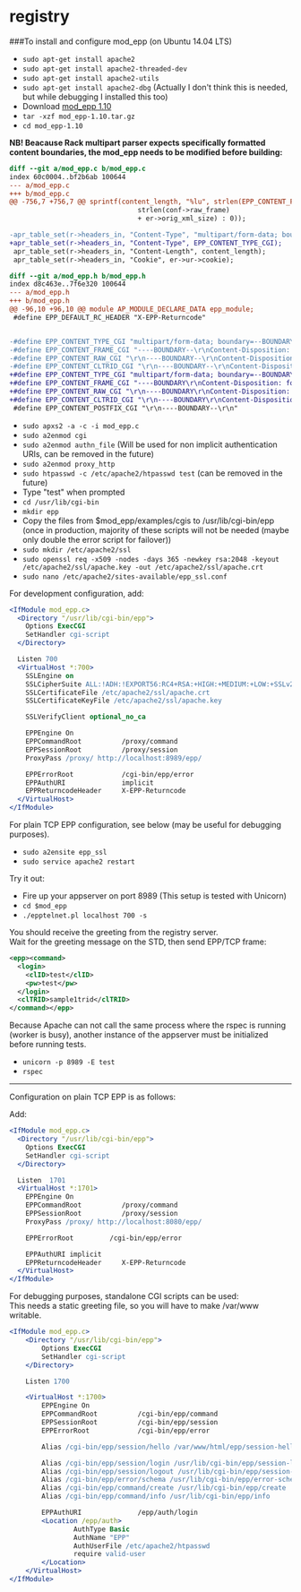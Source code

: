 registry
========

###To install and configure mod_epp (on Ubuntu 14.04 LTS)

* `sudo apt-get install apache2`
* `sudo apt-get install apache2-threaded-dev`
* `sudo apt-get install apache2-utils`
* `sudo apt-get install apache2-dbg` (Actually I don't think this is needed, but while debugging I installed this too)
* Download [mod_epp 1.10](http://sourceforge.net/projects/aepps/)
* `tar -xzf mod_epp-1.10.tar.gz`
* `cd mod_epp-1.10`

**NB! Beacause Rack multipart parser expects specifically formatted content boundaries, the mod_epp needs to be modified before building:**

```diff
diff --git a/mod_epp.c b/mod_epp.c
index 60c0004..bf2b6ab 100644
--- a/mod_epp.c
+++ b/mod_epp.c
@@ -756,7 +756,7 @@ sprintf(content_length, "%lu", strlen(EPP_CONTENT_FRAME_CGI)
                                strlen(conf->raw_frame)
                                + er->orig_xml_size) : 0));

-apr_table_set(r->headers_in, "Content-Type", "multipart/form-data; boundary=--BOUNDARY--");
+apr_table_set(r->headers_in, "Content-Type", EPP_CONTENT_TYPE_CGI);
 apr_table_set(r->headers_in, "Content-Length", content_length);
 apr_table_set(r->headers_in, "Cookie", er->ur->cookie);

diff --git a/mod_epp.h b/mod_epp.h
index d8c463e..7f6e320 100644
--- a/mod_epp.h
+++ b/mod_epp.h
@@ -96,10 +96,10 @@ module AP_MODULE_DECLARE_DATA epp_module;
 #define EPP_DEFAULT_RC_HEADER "X-EPP-Returncode"


-#define EPP_CONTENT_TYPE_CGI "multipart/form-data; boundary=--BOUNDARY--"
-#define EPP_CONTENT_FRAME_CGI "----BOUNDARY--\r\nContent-Disposition: form-data; name=\"frame\"\r\n\r\n"
-#define EPP_CONTENT_RAW_CGI "\r\n----BOUNDARY--\r\nContent-Disposition: form-data; name=\"%s\"\r\n\r\n"
-#define EPP_CONTENT_CLTRID_CGI "\r\n----BOUNDARY--\r\nContent-Disposition: form-data; name=\"clTRID\"\r\n\r\n"
+#define EPP_CONTENT_TYPE_CGI "multipart/form-data; boundary=--BOUNDARY"
+#define EPP_CONTENT_FRAME_CGI "----BOUNDARY\r\nContent-Disposition: form-data; name=\"frame\"\r\n\r\n"
+#define EPP_CONTENT_RAW_CGI "\r\n----BOUNDARY\r\nContent-Disposition: form-data; name=\"%s\"\r\n\r\n"
+#define EPP_CONTENT_CLTRID_CGI "\r\n----BOUNDARY\r\nContent-Disposition: form-data; name=\"clTRID\"\r\n\r\n"
 #define EPP_CONTENT_POSTFIX_CGI "\r\n----BOUNDARY--\r\n"
```

* `sudo apxs2 -a -c -i mod_epp.c`
* `sudo a2enmod cgi`
* `sudo a2enmod authn_file` (Will be used for non implicit authentication URIs, can be removed in the future)
* `sudo a2enmod proxy_http`
* `sudo htpasswd -c /etc/apache2/htpasswd test` (can be removed in the future)
* Type "test" when prompted
* `cd /usr/lib/cgi-bin`
* `mkdir epp`
* Copy the files from $mod_epp/examples/cgis to /usr/lib/cgi-bin/epp (once in production, majority of these scripts will not be needed (maybe only double the error script for failover))
* `sudo mkdir /etc/apache2/ssl`
* `sudo openssl req -x509 -nodes -days 365 -newkey rsa:2048 -keyout /etc/apache2/ssl/apache.key -out /etc/apache2/ssl/apache.crt`
* `sudo nano /etc/apache2/sites-available/epp_ssl.conf`

For development configuration, add:
```apache
<IfModule mod_epp.c>
  <Directory "/usr/lib/cgi-bin/epp">
    Options ExecCGI
    SetHandler cgi-script
  </Directory>

  Listen 700
  <VirtualHost *:700>
    SSLEngine on
    SSLCipherSuite ALL:!ADH:!EXPORT56:RC4+RSA:+HIGH:+MEDIUM:+LOW:+SSLv2:+EXP:+eNULL
    SSLCertificateFile /etc/apache2/ssl/apache.crt
    SSLCertificateKeyFile /etc/apache2/ssl/apache.key

    SSLVerifyClient optional_no_ca

    EPPEngine On
    EPPCommandRoot          /proxy/command
    EPPSessionRoot          /proxy/session
    ProxyPass /proxy/ http://localhost:8989/epp/

    EPPErrorRoot            /cgi-bin/epp/error
    EPPAuthURI              implicit
    EPPReturncodeHeader     X-EPP-Returncode
  </VirtualHost>
</IfModule>
```

For plain TCP EPP configuration, see below (may be useful for debugging purposes).

* `sudo a2ensite epp_ssl`
* `sudo service apache2 restart`

Try it out:

* Fire up your appserver on port 8989 (This setup is tested with Unicorn)
* `cd $mod_epp`
* `./epptelnet.pl localhost 700 -s`

You should receive the greeting from the registry server.  
Wait for the greeting message on the STD, then send EPP/TCP frame:

```xml
<epp><command>
  <login>
    <clID>test</clID>
    <pw>test</pw>
  </login>
  <clTRID>sample1trid</clTRID>
</command></epp>
```

Because Apache can not call the same process where the rspec is running (worker is busy), another instance of the appserver must be initialized before running tests.

* `unicorn -p 8989 -E test`
* `rspec`

---

Configuration on plain TCP EPP is as follows:

Add:
```apache
<IfModule mod_epp.c>
  <Directory "/usr/lib/cgi-bin/epp">
    Options ExecCGI
    SetHandler cgi-script
  </Directory>

  Listen  1701
  <VirtualHost *:1701>
    EPPEngine On
    EPPCommandRoot          /proxy/command
    EPPSessionRoot          /proxy/session
    ProxyPass /proxy/ http://localhost:8080/epp/

    EPPErrorRoot         /cgi-bin/epp/error

    EPPAuthURI implicit
    EPPReturncodeHeader     X-EPP-Returncode
  </VirtualHost>
</IfModule>
```

For debugging purposes, standalone CGI scripts can be used:  
This needs a static greeting file, so you will have to make /var/www writable.

```apache
<IfModule mod_epp.c>
    <Directory "/usr/lib/cgi-bin/epp">
        Options ExecCGI
        SetHandler cgi-script
    </Directory>

    Listen 1700

    <VirtualHost *:1700>
        EPPEngine On
        EPPCommandRoot          /cgi-bin/epp/command
        EPPSessionRoot          /cgi-bin/epp/session
        EPPErrorRoot            /cgi-bin/epp/error

        Alias /cgi-bin/epp/session/hello /var/www/html/epp/session-hello

        Alias /cgi-bin/epp/session/login /usr/lib/cgi-bin/epp/session-login
        Alias /cgi-bin/epp/session/logout /usr/lib/cgi-bin/epp/session-logout
        Alias /cgi-bin/epp/error/schema /usr/lib/cgi-bin/epp/error-schema
        Alias /cgi-bin/epp/command/create /usr/lib/cgi-bin/epp/create
        Alias /cgi-bin/epp/command/info /usr/lib/cgi-bin/epp/info

        EPPAuthURI              /epp/auth/login
        <Location /epp/auth>
                AuthType Basic
                AuthName "EPP"
                AuthUserFile /etc/apache2/htpasswd
                require valid-user
        </Location>
    </VirtualHost>
</IfModule>
```

